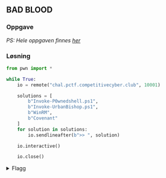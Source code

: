 ## BAD BLOOD

### Oppgave



*PS: Hele oppgaven finnes [her](challenge.md)*

### Løsning

```py
from pwn import *

while True:
    io = remote("chal.pctf.competitivecyber.club", 10001)

    solutions = [
        b"Invoke-P0wnedshell.ps1",
        b"Invoke-UrbanBishop.ps1",
        b"WinRM",
        b"Covenant"
    ]
    for solution in solutions:
        io.sendlineafter(b">> ", solution)

    io.interactive()

    io.close()
```

<details>
<summary>Flagg</summary>

`pctf{3v3nt_l0gs_reve4l_al1_a981eb}`
</details>